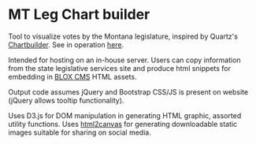 # MT Leg Chart builder

Tool to visualize votes by the Montana legislature, inspired by Quartz's [Chartbuilder](http://quartz.github.io/Chartbuilder/). See in operation [here](http://www.bozemandailychronicle.com/app/newsroom/vote-mapper/).

Intended for hosting on an in-house server. Users can copy information from the state legislative services site and produce html snippets for embedding in [BLOX CMS](bloxcms.com) HTML assets.

Output code assumes jQuery and Bootstrap CSS/JS is present on website (jQuery allows tooltip functionality).

Uses D3.js for DOM manipulation in generating HTML graphic, assorted utility functions. Uses [html2canvas](https://html2canvas.hertzen.com/) for generating downloadable static images suitable for sharing on social media.